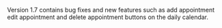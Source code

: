 Version 1.7 contains bug fixes and new features such as add appointment edit appointment and delete appointment buttons on the daily calendar.
